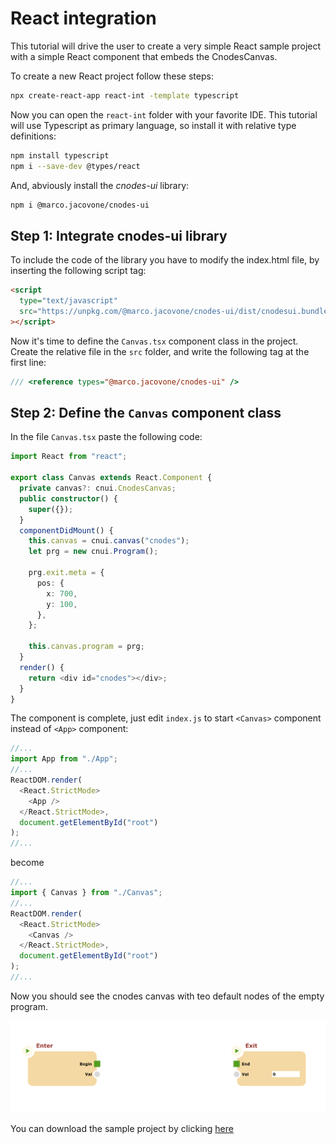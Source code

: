 # React integration

This tutorial will drive the user to create a very simple React sample project with a simple React component that embeds the CnodesCanvas.

To create a new React project follow these steps:

```bash
npx create-react-app react-int -template typescript
```

Now you can open the `react-int` folder with your favorite IDE. This tutorial will use Typescript as primary language, so install it with relative type definitions:

```bash
npm install typescript
npm i --save-dev @types/react
```

And, abviously install the _cnodes-ui_ library:

```bash
npm i @marco.jacovone/cnodes-ui
```

## Step 1: Integrate cnodes-ui library

To include the code of the library you have to modify the index.html file, by inserting the following script tag:

```html
<script
  type="text/javascript"
  src="https://unpkg.com/@marco.jacovone/cnodes-ui/dist/cnodesui.bundle.js"
></script>
```

Now it's time to define the `Canvas.tsx` component class in the project. Create the relative file in the `src` folder, and write the following tag at the first line:

```ts
/// <reference types="@marco.jacovone/cnodes-ui" />
```

## Step 2: Define the `Canvas` component class

In the file `Canvas.tsx` paste the following code:

```ts
import React from "react";

export class Canvas extends React.Component {
  private canvas?: cnui.CnodesCanvas;
  public constructor() {
    super({});
  }
  componentDidMount() {
    this.canvas = cnui.canvas("cnodes");
    let prg = new cnui.Program();

    prg.exit.meta = {
      pos: {
        x: 700,
        y: 100,
      },
    };

    this.canvas.program = prg;
  }
  render() {
    return <div id="cnodes"></div>;
  }
}
```

The component is complete, just edit `index.js` to start `<Canvas>` component instead of `<App>` component:

```js
//...
import App from "./App";
//...
ReactDOM.render(
  <React.StrictMode>
    <App />
  </React.StrictMode>,
  document.getElementById("root")
);
//...
```

become

```js
//...
import { Canvas } from "./Canvas";
//...
ReactDOM.render(
  <React.StrictMode>
    <Canvas />
  </React.StrictMode>,
  document.getElementById("root")
);
//...
```

Now you should see the cnodes canvas with teo default nodes of the empty program.

![Figure1](./images/react-int-1.png)

You can download the sample project by clicking [here](./downloads/react-int.zip)
